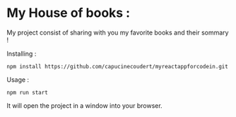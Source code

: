 My House of books :
===================

My project consist of sharing with you my favorite books and their sommary !

Installing :

	npm install https://github.com/capucinecoudert/myreactappforcodein.git

Usage :

	npm run start 
 It will open the project in a window into your browser. 


